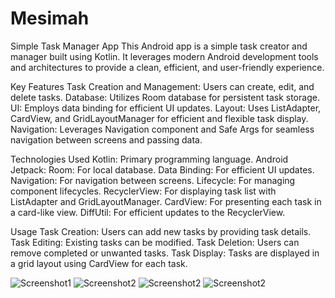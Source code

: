 # Mesimah
Simple Task Manager App
This Android app is a simple task creator and manager built using Kotlin. It leverages modern Android development tools and architectures to provide a clean, efficient, and user-friendly experience.

Key Features
Task Creation and Management: Users can create, edit, and delete tasks.
Database: Utilizes Room database for persistent task storage.
UI: Employs data binding for efficient UI updates.
Layout: Uses ListAdapter, CardView, and GridLayoutManager for efficient and flexible task display.
Navigation: Leverages Navigation component and Safe Args for seamless navigation between screens and passing data.

Technologies Used
Kotlin: Primary programming language.
Android Jetpack:
Room: For local database.
Data Binding: For efficient UI updates.
Navigation: For navigation between screens.
Lifecycle: For managing component lifecycles.
RecyclerView: For displaying task list with ListAdapter and GridLayoutManager.
CardView: For presenting each task in a card-like view.
DiffUtil: For efficient updates to the RecyclerView.

Usage
Task Creation: Users can add new tasks by providing task details.
Task Editing: Existing tasks can be modified.
Task Deletion: Users can remove completed or unwanted tasks.
Task Display: Tasks are displayed in a grid layout using CardView for each task.

![Screenshot1](screenshots/photo_1.png)
![Screenshot2](screenshots/photo_2.png)
![Screenshot2](screenshots/photo_3.png)
![Screenshot2](screenshots/photo_4.png)
